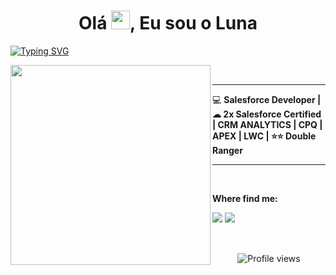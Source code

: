 
<h1 align="center">Olá  <img src="https://media.giphy.com/media/hvRJCLFzcasrR4ia7z/giphy.gif" width="30px"/>, Eu sou o Luna </h1>

[![Typing SVG](https://readme-typing-svg.demolab.com?font=Fira+Code&pause=1000&color=blue&center=true&vCenter=true&width=1000&lines=Dev+SalesForce;com+uma+quedinha+por+Back-end)](https://git.io/typing-svg)

<img align="left" src="https://cdn.picrew.me/shareImg/org/202212/644129_ECWDWlL3.png" width="320px">
<br>

**********
<div align="left">
💻 <strong>Salesforce Developer | ☁ 2x Salesforce Certified | CRM ANALYTICS | CPQ | APEX | LWC | ⭐⭐ Double Ranger </strong><br>

</div>

***************	
  
  <br>
  
  
  
  
  <p align="left"><strong>Where find me:</strong><p> 

<div align="left">   
  <a href="https://www.linkedin.com/in/AndLuna/" target="_blank"><img src="https://img.shields.io/badge/-Linkedin-1C1C1C?style=for-the-badge&logo=Linkedin&logoColor=white" /></a>
  <a href="https://trailblazer.me/id/aluna86" target="_blank"><img src="https://img.shields.io/badge/TrailBlazer-1C1C1C?style=for-the-badge&logo=Salesforce&logoColor=50EBFA" /></a>  
  
</div>
</ul>


<br>




##

  
</div>
<p align="center"> <img src="https://komarev.com/ghpvc/?username=AndLuna&color=blueviolet" alt="Profile views"/></p>
